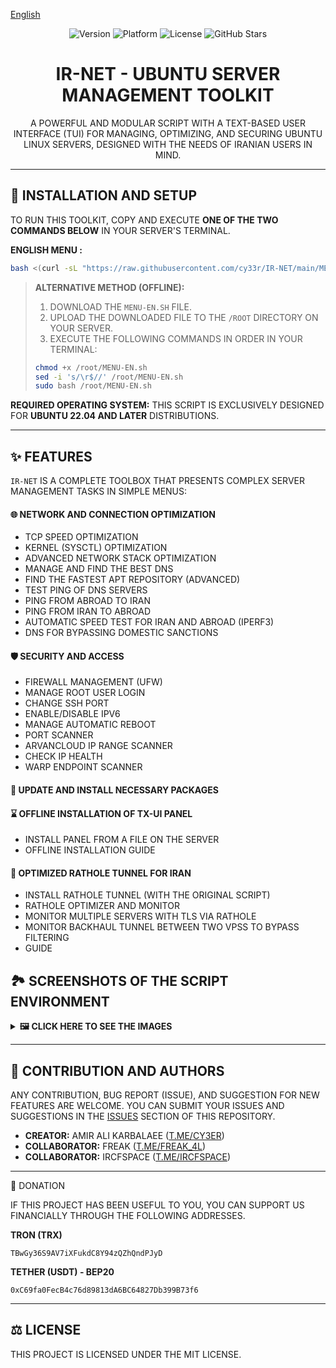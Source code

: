 [English](README.md)

<div dir="ltr">

<p align="center">
  <img src="https://img.shields.io/badge/Version-10-blue.svg" alt="Version">
  <img src="https://img.shields.io/badge/Platform-Ubuntu_22.04+-orange.svg" alt="Platform">
  <img src="https://img.shields.io/badge/License-MIT-green.svg" alt="License">
  <img src="https://img.shields.io/github/stars/cy33r/IR-NET?style=social" alt="GitHub Stars">
</p>
  
<h1 align="center">IR-NET - UBUNTU SERVER MANAGEMENT TOOLKIT</h1>

<p align="center">
A POWERFUL AND MODULAR SCRIPT WITH A TEXT-BASED USER INTERFACE (TUI) FOR MANAGING, OPTIMIZING, AND SECURING UBUNTU LINUX SERVERS, DESIGNED WITH THE NEEDS OF IRANIAN USERS IN MIND.
</p>

---

## 🚀 INSTALLATION AND SETUP

TO RUN THIS TOOLKIT, COPY AND EXECUTE **ONE OF THE TWO COMMANDS BELOW** IN YOUR SERVER'S TERMINAL.

**ENGLISH MENU :**

```bash
bash <(curl -sL "https://raw.githubusercontent.com/cy33r/IR-NET/main/MENU-EN.sh?$(date +%s)")
```

> **ALTERNATIVE METHOD (OFFLINE):**
>
> 1.  DOWNLOAD THE `MENU-EN.SH` FILE.
> 2.  UPLOAD THE DOWNLOADED FILE TO THE `/ROOT` DIRECTORY ON YOUR SERVER.
> 3.  EXECUTE THE FOLLOWING COMMANDS IN ORDER IN YOUR TERMINAL:
>
> ```bash
> chmod +x /root/MENU-EN.sh
> sed -i 's/\r$//' /root/MENU-EN.sh
> sudo bash /root/MENU-EN.sh
> ```

**REQUIRED OPERATING SYSTEM:** THIS SCRIPT IS EXCLUSIVELY DESIGNED FOR **UBUNTU 22.04 AND LATER** DISTRIBUTIONS.

---

## ✨ FEATURES

`IR-NET` IS A COMPLETE TOOLBOX THAT PRESENTS COMPLEX SERVER MANAGEMENT TASKS IN SIMPLE MENUS:

#### 🌐 NETWORK AND CONNECTION OPTIMIZATION
* TCP SPEED OPTIMIZATION
* KERNEL (SYSCTL) OPTIMIZATION
* ADVANCED NETWORK STACK OPTIMIZATION
* MANAGE AND FIND THE BEST DNS
* FIND THE FASTEST APT REPOSITORY (ADVANCED)
* TEST PING OF DNS SERVERS
* PING FROM ABROAD TO IRAN
* PING FROM IRAN TO ABROAD
* AUTOMATIC SPEED TEST FOR IRAN AND ABROAD (IPERF3)
* DNS FOR BYPASSING DOMESTIC SANCTIONS

#### 🛡️ SECURITY AND ACCESS
* FIREWALL MANAGEMENT (UFW)
* MANAGE ROOT USER LOGIN
* CHANGE SSH PORT
* ENABLE/DISABLE IPV6
* MANAGE AUTOMATIC REBOOT
* PORT SCANNER
* ARVANCLOUD IP RANGE SCANNER
* CHECK IP HEALTH
* WARP ENDPOINT SCANNER

#### 🚀 UPDATE AND INSTALL NECESSARY PACKAGES

#### ⌛️ OFFLINE INSTALLATION OF TX-UI PANEL
* INSTALL PANEL FROM A FILE ON THE SERVER
* OFFLINE INSTALLATION GUIDE

#### 💎 OPTIMIZED RATHOLE TUNNEL FOR IRAN
* INSTALL RATHOLE TUNNEL (WITH THE ORIGINAL SCRIPT)
* RATHOLE OPTIMIZER AND MONITOR
* MONITOR MULTIPLE SERVERS WITH TLS VIA RATHOLE
* MONITOR BACKHAUL TUNNEL BETWEEN TWO VPSS TO BYPASS FILTERING
* GUIDE

## 🏞️ SCREENSHOTS OF THE SCRIPT ENVIRONMENT

<details>
  <summary><b>🖼️ CLICK HERE TO SEE THE IMAGES</b></summary>
  <br>
  <p align="center">
    <img src="https://github.com/user-attachments/assets/0938de54-154e-4b61-9452-b759f02f7d5e" alt="IR-NET-Screenshot-1" width="70%"/>
    <br><br>
    <img src="https://github.com/user-attachments/assets/bb6c4406-28ab-461d-93f5-d4789ccafcb4" alt="IR-NET-Screenshot-2" width="70%"/>
    <br><br>
    <img src="https://github.com/user-attachments/assets/6cb7f68f-fe97-4e88-8813-43a81dc8f242" alt="IR-NET-Screenshot-3" width="70%"/>
    <br><br>
    <img src="https://github.com/user-attachments/assets/ca9df664-4441-4bc4-8f3e-aa2a6d07e82b" alt="IR-NET-Screenshot-4" width="70%"/>
  </p>
</details>

---
## 🤝 CONTRIBUTION AND AUTHORS
ANY CONTRIBUTION, BUG REPORT (ISSUE), AND SUGGESTION FOR NEW FEATURES ARE WELCOME. YOU CAN SUBMIT YOUR ISSUES AND SUGGESTIONS IN THE [ISSUES](HTTPS://GITHUB.COM/CY33R/IR-NET/ISSUES) SECTION OF THIS REPOSITORY.

* **CREATOR:** AMIR ALI KARBALAEE ([T.ME/CY3ER](https://t.me/CY3ER))
* **COLLABORATOR:** FREAK ([T.ME/FREAK_4L](https://t.me/FREAK_4L))
* **COLLABORATOR:** IRCFSPACE ([T.ME/IRCFSPACE](https://t.me/IRCFSPACE))

---
🎁 DONATION

IF THIS PROJECT HAS BEEN USEFUL TO YOU, YOU CAN SUPPORT US FINANCIALLY THROUGH THE FOLLOWING ADDRESSES.

**TRON (TRX)**
```
TBwGy36S9AV7iXFukdC8Y94zQZhQndPJyD
```

**TETHER (USDT) - BEP20**
```
0xC69fa0FecB4c76d89813dA6BC64827Db399B73f6
```

---

## ⚖️ LICENSE
THIS PROJECT IS LICENSED UNDER THE MIT LICENSE.

</div>
